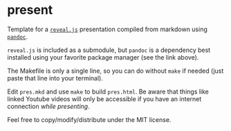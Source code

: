 # present

Template for a [`reveal.js`](https://github.com/hakimel/reveal.js) presentation compiled from markdown using [`pandoc`](https://pandoc.org/).

`reveal.js` is included as a submodule, but `pandoc` is a dependency best installed using your favorite package manager (see the link above).

The Makefile is only a single line, so you can do without `make` if needed (just paste that line into your terminal).

Edit `pres.mkd` and use `make` to build `pres.html`. Be aware that things like linked Youtube videos will only be accessible if you have an internet connection *while presenting*.

Feel free to copy/modify/distribute under the MIT license.
